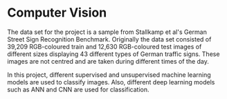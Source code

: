 # Computer Vision

The data set for the project is a sample from Stallkamp et al's German Street Sign Recognition
Benchmark. Originally the data set consisted of 39,209 RGB-coloured train and 12,630 RGB-coloured
test images of different sizes displaying 43 different types of German traffic signs. These images are not
centred and are taken during different times of the day. 

In this project, different supervised and unsupervised machine learning models are used to classify images. Also, different deep learning models such as ANN and CNN are used for classification.

